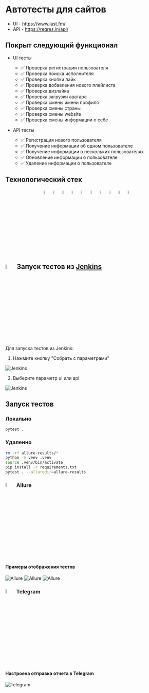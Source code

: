 # Автотесты для сайтов

* UI - https://www.last.fm/
* API - https://reqres.in/api/

## Покрыт следующий функционал
* UI тесты
    * ✅ Проверка регистрации пользователя
    * ✅ Проверка поиска исполнителя
    * ✅ Проверка кнопки лайк
    * ✅ Проверка добавления нового плейлиста
    * ✅ Проверка дизлайка
    * ✅ Проверка загрузки аватара
    * ✅ Проверка смены имени профиля
    * ✅ Проверка смены страны
    * ✅ Проверка смены website
    * ✅ Проверка смены информации о себе


* API тесты
  * ✅ Регистрация нового пользователя
  * ✅ Получение информации об одном пользователе
  * ✅ Получение информации о нескольких пользователях
  * ✅ Обновление информации о пользователе
  * ✅ Удаление информации о пользователе


## Технологический стек
<p  align="center">
  <code><img width="5%" title="Pycharm" src="resources/logo/pycharm.png"></code>
  <code><img width="5%" title="Python" src="resources/logo/python.png"></code>
  <code><img width="5%" title="Pytest" src="resources/logo/pytest.png"></code>
  <code><img width="5%" title="Selene" src="resources/logo/selene.png"></code>
  <code><img width="5%" title="Selenium" src="resources/logo/selenium.png"></code>
  <code><img width="5%" title="GitHub" src="resources/logo/Github.png"></code>
  <code><img width="5%" title="Jenkins" src="resources/logo/Jenkins.png"></code>
  <code><img width="5%" title="selenoid" src="resources/logo/selenoid.png"></code>
  <code><img width="5%" title="Allure Report" src="resources/logo/allure.png"></code>
<!--   <code><img width="5%" title="Jira" src="resources/logo/jira.png"></code> -->
  <code><img width="5%" title="Telegram" src="resources/logo/tg.png"></code>
</p>

## <img width="6%" title="Jenkins" src="resources/logo/Jenkins.png"> Запуск тестов из [Jenkins](https://jenkins.autotests.cloud/job/lastfm_graduate_work_qa_quru/)

Для запуска тестов из Jenkins:
1. Нажмите кнопку "Собрать с параметрами"

<p><img src="resources/screenshots/chrome_Th3Y7ERHtN.png" alt="Jenkins"/></p>

2. Выберите параметр ui или api

<p><img src="resources/screenshots/chrome_dTHa0jnbT2.png" alt="Jenkins"/></p>

## Запуск тестов
### Локально
```
pytest .
```

### Удаленно
```bash
rm -rf allure-results/*
python -m venv .venv
source .venv/bin/activate
pip install -r requirements.txt
pytest . --alluredir=allure-results
```

### <img width="6%" title="Allure" src="resources/logo/allure.png"> Allure

#### Примеры отображения тестов

<img src="resources/screenshots/chrome_48S1YicMlI.png" alt="Allure"/>

<img src="resources/screenshots/chrome_3oyurhepqi.png" alt="Allure"/>

<img src="resources/screenshots/chrome_GvuwgLTI2S.png" alt="Allure"/>

### <img width="6%" title="Telegram" src="resources/logo/tg.png"> Telegram

#### Настроена отправка отчета в Telegram

<img src="resources/screenshots/Telegram_RBaAzhVYNJ.png" alt="Telegram"/>
